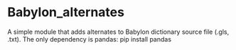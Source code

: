 # Babylon_alternates
A simple module that adds alternates to Babylon dictionary source file (.gls, .txt).
The only dependency is pandas: pip install pandas
